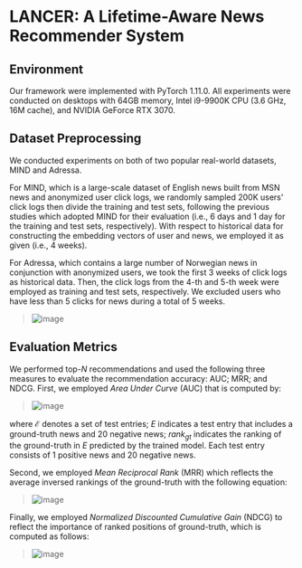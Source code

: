 # LANCER: A Lifetime-Aware News Recommender System

## Environment
Our framework were implemented with PyTorch 1.11.0. All experiments were conducted on desktops with 64GB memory, Intel i9-9900K CPU (3.6 GHz, 16M cache), and NVIDIA GeForce RTX 3070.

## Dataset Preprocessing
We conducted experiments on both of two popular real-world datasets, MIND and Adressa.

For MIND, which is a large-scale dataset of English news built from MSN news and anonymized user click logs, we randomly sampled 200K users' click logs then divide the training and test sets, following the previous studies which adopted MIND for their evaluation (i.e., 6 days and 1 day for the training and test sets, respectively). With respect to historical data for constructing the embedding vectors of user and news, we employed it as given (i.e., 4 weeks).

For Adressa, which contains a large number of Norwegian news in conjunction with anonymized users, we took the first 3 weeks of click logs as historical data. Then, the click logs from the 4-th and 5-th week were employed as training and test sets, respectively. We excluded users who have less than 5 clicks for news during a total of 5 weeks.


> ![image](https://user-images.githubusercontent.com/54279688/213063328-47314f63-79bc-4a10-93ec-eb882fbd084e.png)

## Evaluation Metrics
We performed top-*N* recommendations and used the following three measures to evaluate the recommendation accuracy: AUC; MRR; and NDCG. 
First, we employed *Area Under Curve* (AUC) that is computed by:

> ![image](https://user-images.githubusercontent.com/54279688/213065609-67fbdc22-2e58-4178-9e60-634fe81b82f9.png)

where $\mathcal{E}$ denotes a set of test entries; $E$ indicates a test entry that includes a ground-truth news and 20 negative news; ${rank_{gt}}$ indicates the ranking of the ground-truth in $E$ predicted by the trained model. Each test entry consists of 1 positive news and 20 negative news.

Second, we employed *Mean Reciprocal Rank* (MRR) which reflects the average inversed rankings of the ground-truth with the following equation:

> ![image](https://user-images.githubusercontent.com/54279688/213065744-3924537d-062b-4b92-9375-4c4ff07d6177.png)                                     

Finally, we employed *Normalized Discounted Cumulative Gain* (NDCG) to reflect the importance of ranked positions of ground-truth, which is computed as follows:

> ![image](https://user-images.githubusercontent.com/54279688/213065819-e25e3f8f-e291-4df0-a82b-2e660514f8cd.png)
